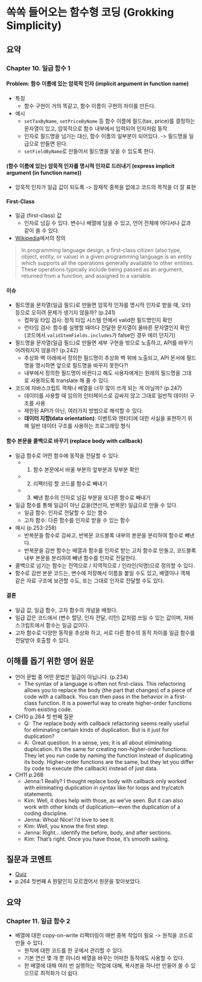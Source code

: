 # 쏙쏙 들어오는 함수형 코딩 (Grokking Simplicity)

## 요약

### Chapter 10. 일급 함수 1

#### Problem: 함수 이름에 있는 암묵적 인자 (implicit argument in function name)
- 특징
  - 함수 구현이 거의 똑같고, 함수 이름이 구현의 차이를 만든다.
- 예시
  - `setTaxByName`, `setPriceByName` 등 함수 이름에 필드(tax, price)를 결정하는 문자열이 있고, 암묵적으로 함수 내부에서 입력되어 인자처럼 동작
  - 인자로 필드명을 넘기는 대신, 함수 이름의 일부분이 되어있다. -> 필드명을 일급으로 만들면 된다.
  - `setFieldByName`로 만들어서 필드명을 넣을 수 있도록 한다.
 
#### (함수 이름에 있는) 암묵적 인자를 명시적 인자로 드러내기 (express implicit argument (in function name))
- 암묵적 인자가 일급 값이 되도록 -> 잠재적 중복을 없애고 코드의 목적을 더 잘 표현

#### First-Class
- 일급 (first-class) 값
  - 인자로 넘길 수 있다. 변수나 배열에 담을 수 있고, 언어 전체에 어디서나 값과 같이 쓸 수 있다. 
- [Wikipedia](https://en.wikipedia.org/wiki/First-class_citizen)에서의 정의
> In programming language design, a first-class citizen (also type, object, entity, or value) in a given programming language is an entity which supports all the operations generally available to other entities. These operations typically include being passed as an argument, returned from a function, and assigned to a variable. 

#### 이슈
- 필드명을 문자열(일급 필드)로 만들면 암묵적 인자를 명시적 인자로 받을 때, 오타 등으로 오히려 문제가 생기지 않을까? (p.241)
  - 컴파일 타임 검사: 정적 타입 시스템 안에서 valid한 필드명인지 확인
  - 런타임 검사: 함수를 실행할 때마다 전달한 문자열이 올바른 문자열인지 확인 (코드에서 `validItemFields.includes`가 false인 경우 에러 던지기)
- 필드명을 문자열(일급 필드)로 만들면 세부 구현을 밖으로 노출하고, API를 바꾸기 어려워지지 않을까? (p.242)
  - 추상화 벽 아래에서 정의한 필드명이 추상화 벽 위에 노출되고, API 문서에 필드명을 명시하면 앞으로 필드명을 바꾸지 못한다?!
  - 내부에서 정의한 필드명이 바뀐다고 해도 사용자에게는 원래의 필드명을 그대로 사용하도록 translate 해 줄 수 있다.
- 코드에 자바스크립트 객체나 배열을 너무 많이 쓰게 되는 게 아닐까? (p.247)
  - 데이터를 사용할 때 임의의 인터페이스로 감싸지 않고 그대로 일반적 데이터 구조를 사용
  - 제한된 API가 아닌, 여러가지 방법으로 해석할 수 있다. 
  - **데이터 지향(data orientation)**: 이벤트와 엔티티에 대한 사실을 표현하기 위해 일반 데이터 구조를 사용하는 프로그래밍 형식

#### 함수 본문을 콜백으로 바꾸기 (replace body with callback)
- 일급 함수로 어떤 함수에 동작을 전달할 수 있다.
  - 1. 함수 본문에서 바꿀 부분의 앞부분과 뒷부분 확인
  - 2. 리팩터링 할 코드를 함수로 빼내기
  - 3. 빼낸 함수의 인자로 넘길 부분을 또다른 함수로 빼내기
- 일급 함수를 통해 일급이 아닌 값을(연산자, 반복문) 일급으로 만들 수 있다.
  - 일급 함수: 인자로 전달할 수 있는 함수
  - 고차 함수: 다른 함수를 인자로 받을 수 있는 함수
- 예시 (p.253-258)
  - 반복문을 함수로 감싸고, 반복문 코드블록 내부의 본문을 분리하여 함수로 빼낸다.
  - 반복문을 감싼 함수는 배열과 함수를 인자로 받는 고차 함수로 만들고, 코드블록 내부 본문을 분리하여 빼낸 함수를 인자로 전달한다.
- 콜백으로 넘기는 함수는 전역으로 / 지역적으로 / 인라인(익명)으로 정의할 수 있다.
- 함수로 감싼 본문 코드는, 변수에 저장해서 이름을 붙일 수도 있고, 배열이나 객체 같은 자료 구조에 보관할 수도, 또는 그대로 인자로 전달할 수도 있다.  

#### 결론
- 일급 값, 일급 함수, 고차 함수의 개념을 배웠다.
- 일급 값은 코드에서 (변수 할당, 인자 전달, 리턴) 값처럼 쓰일 수 있는 값이며, 자바스크립트에서 함수는 일급 값이다. 
- 고차 함수로 다양한 동작을 추상화 하고, 서로 다른 함수의 동작 차이를 일급 함수를 전달받아 호출할 수 있다.

## 이해를 돕기 위한 영어 원문 
- 언어 문법 중 어떤 문법은 일급이 아닙니다. (p.234) 
  - The syntax of a language is often not first-class. This refactoring allows you to replace the body (the part that changes) of a piece of code with a callback. You can then pass in the behavior in a first-class function. It is a powerful way to create higher-order functions from existing code.
- CH10 p.264 첫 번째 질문 
  - Q: The replace body with callback refactoring seems really useful for eliminating certain kinds of duplication. But is it just for duplication?
  - A: Great question. In a sense, yes; it is all about eliminating duplication. It’s the same for creating non-higher-order functions: They let you run code by naming the function instead of duplicating its body. Higher-order functions are the same, but they let you differ by code to execute (the callback) instead of just data.
- CH11 p.268
  - Jenna:1 Really? I thought replace body with callback only worked with eliminating duplication in syntax like for loops and try/catch statements.
  - Kim: Well, it does help with those, as we’ve seen. But it can also work with other kinds of duplication—even the duplication of a coding discipline.
  - Jenna: Whoa! Nice! I’d love to see it.
  - Kim: Well, you know the first step.
  - Jenna: Right… identify the before, body, and after sections.
  - Kim: That’s right. Once you have those, it’s smooth sailing.


## 질문과 코멘트
- [Quiz](https://www.notion.so/20230708-Chapter-10-7a18fe1eec104eeb952f76186e9b4219?pvs=4)
- p.264 첫번째 A 뭔말인지 모르겠어서 원문을 찾아보았다.


## 요약 

### Chapter 11. 일급 함수 2

- 배열에 대한 copy-on-write 리팩터링이 매번 중복 작업이 필요 -> 원칙을 코드로 만들 수 있다.
  - 원칙에 대한 코드를 한 곳에서 관리할 수 있다.
  - 기본 연산 몇 개 뿐 아니라 배열을 바꾸는 어떠한 동작에도 사용할 수 있다.
  - 한 배열에 대해 여러 번 실행하는 작업에 대해, 복사본을 하나만 만들어 쓸 수 있으므로 최적화가 더 쉽다.
